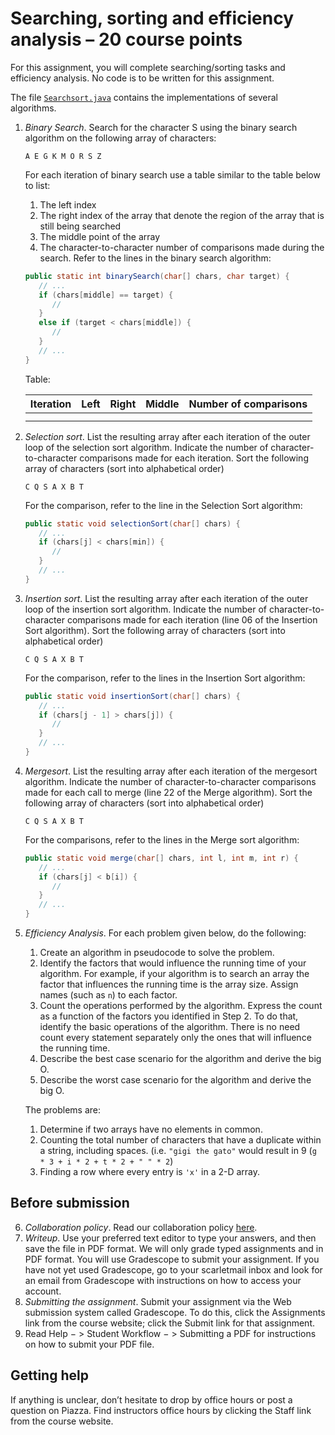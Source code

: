# Searching, sorting and efficiency analysis – 20 course points
For this assignment, you will complete searching/sorting tasks and efficiency analysis. No code is to be written for this assignment.

The file [`Searchsort.java`](SearchSort.java) contains the implementations of several algorithms.

1. *Binary Search*. Search for the character S using the binary search algorithm on the following array of characters:
   ```
   A E G K M O R S Z
   ```
   For each iteration of binary search use a table similar to the table below to list:
      1. The left index
      2. The right index of the array that denote the region of the array that is still being searched
      3. The middle point of the array
      4. The character-to-character number of comparisons made during the search. Refer to the lines in the binary search algorithm:
      ```java
      public static int binarySearch(char[] chars, char target) {
         // ...
         if (chars[middle] == target) {
            //
         }
         else if (target < chars[middle]) {
            //
         }
         // ...
      }
      ```
      Table:

      | Iteration | Left | Right | Middle | Number of comparisons |
      |-----------|------|-------|--------|-----------------------|
      |           |      |       |        |                       |
      |           |      |       |        |                       |

2. *Selection sort*. List the resulting array after each iteration of the outer loop of the selection sort algorithm. Indicate the number of character-to-character comparisons made for each iteration. Sort the following array of characters (sort into alphabetical order)
   ```
   C Q S A X B T
   ```
   For the comparison, refer to the line in the Selection Sort algorithm:
   ```java
   public static void selectionSort(char[] chars) {
      // ...
      if (chars[j] < chars[min]) {
         //
      }
      // ...
   }
   ```

3. *Insertion sort*. List the resulting array after each iteration of the outer loop of the insertion sort algorithm. Indicate the number of character-to-character comparisons made for each iteration (line 06 of the Insertion Sort algorithm). Sort the following array of characters (sort into alphabetical order)
   ```
   C Q S A X B T
   ```

   For the comparison, refer to the lines in the Insertion Sort algorithm:
   ```java
   public static void insertionSort(char[] chars) {
      // ...
      if (chars[j - 1] > chars[j]) {
         //
      }
      // ...
   }
   ```

4. *Mergesort*. List the resulting array after each iteration of the mergesort algorithm. Indicate the number of character-to-character comparisons made for each call to merge (line 22 of the Merge algorithm). Sort the following array of characters (sort into alphabetical order)
   ```
   C Q S A X B T
   ```

   For the comparisons, refer to the lines in the Merge sort algorithm:
   ```java
   public static void merge(char[] chars, int l, int m, int r) {
      // ...
      if (chars[j] < b[i]) {
         //
      }
      // ...
   }
   ```

5. *Efficiency Analysis*. For each problem given below, do the following:
   1. Create an algorithm in pseudocode to solve the problem.
   2. Identify the factors that would influence the running time of your algorithm. For example, if your algorithm is to search an array the factor that influences the running time is the array size. Assign names (such as `n`) to each factor.
   3. Count the operations performed by the algorithm. Express the count as a function of the factors you identified in Step 2. To do that, identify the basic operations of the algorithm. There is no need count every statement separately only the ones that will influence the running time.
   4. Describe the best case scenario for the algorithm and derive the big O.
   5. Describe the worst case scenario for the algorithm and derive the big O.

   The problems are:
   1. Determine if two arrays have no elements in common.
   2. Counting the total number of characters that have a duplicate within a string, including spaces. (i.e. `"gigi the gato"` would result in 9 (`g * 3 + i * 2 + t * 2 + " " * 2`)
   3. Finding a row where every entry is `'x'` in a 2-D array.

## Before submission
6. *Collaboration policy*. Read our collaboration policy [here](https://introcs.cs.rutgers.edu/#academic-integrity).
7. *Writeup*. Use your preferred text editor to type your answers, and then save the file in PDF format. We will only grade typed assignments and in PDF format. You will use Gradescope to submit your assignment. If you have not yet used Gradescope, go to your scarletmail inbox and look for an email from Gradescope with instructions on how to access your account.
8. *Submitting the assignment*. Submit your assignment  via the Web submission system called Gradescope. To do this, click the Assignments link from the course website; click the Submit link for that assignment.
9. Read Help − > Student Workflow − > Submitting a PDF for instructions on how to submit your PDF file.

## Getting help
If anything is unclear, don’t hesitate to drop by office hours or post a question on Piazza. Find instructors office hours by clicking the Staff link from the course website.
